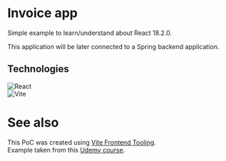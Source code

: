 # Invoice app
Simple example to learn/understand about React 18.2.0.

This application will be later connected to a Spring backend application. 

## Technologies
![React](https://img.shields.io/badge/React-20232A?style=for-the-badge&logo=react&logoColor=61DAFB)\
![Vite](https://img.shields.io/badge/Vite-B73BFE?style=for-the-badge&logo=vite&logoColor=FFD62E)

# See also
This PoC was created using [Vite Frontend Tooling](https://vitejs.dev/).\
Example taken from this [Udemy course](https://www.udemy.com/course/react-spring-creando-webapp-full-stack/).
